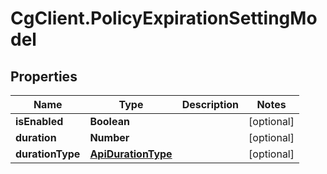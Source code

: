 # CgClient.PolicyExpirationSettingModel

## Properties

Name | Type | Description | Notes
------------ | ------------- | ------------- | -------------
**isEnabled** | **Boolean** |  | [optional] 
**duration** | **Number** |  | [optional] 
**durationType** | [**ApiDurationType**](ApiDurationType.md) |  | [optional] 


